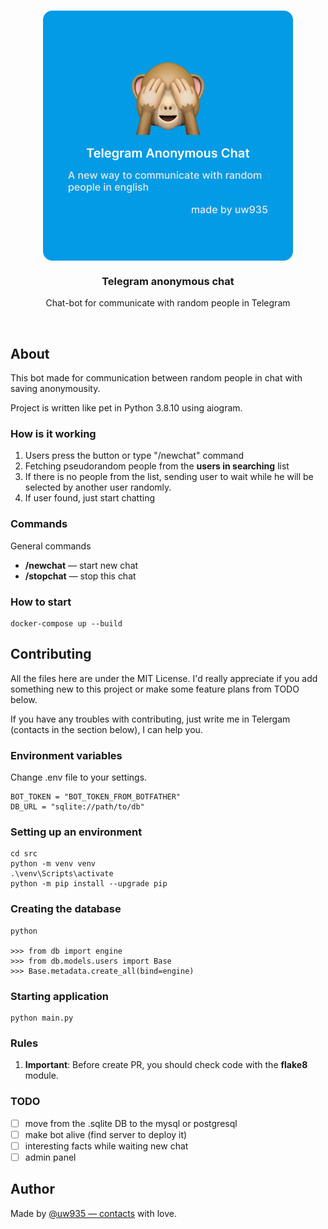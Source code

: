<br>
<p align="center">
    <img align="center" src="media/thumbnail.png">
    <h3 align="center">Telegram anonymous chat</h3>
    <p align="center">Chat-bot for communicate with random people in Telegram</p>
</p>
<br>

## About
This bot made for communication between random people in chat with saving anonymousity.

Project is written like pet in Python 3.8.10 using aiogram.


### How is it working
1. Users press the button or type "/newchat" command
2. Fetching pseudorandom people from the **users in searching** list
3. If there is no people from the list, sending user to wait while he will be selected by another user randomly.
4. If user found, just start chatting

### Commands
General commands

- **/newchat** — start new chat
- **/stopchat** — stop this chat

### How to start
```shell
docker-compose up --build
```

## Contributing

All the files here are under the MIT License. I'd really appreciate if you add something new to this project or make some feature plans from TODO below.

If you have any troubles with contributing, just write me in Telergam (contacts in the section below), I can help you.

### Environment variables
Change .env file to your settings.

```.env
BOT_TOKEN = "BOT_TOKEN_FROM_BOTFATHER"
DB_URL = "sqlite://path/to/db"
```

### Setting up an environment

```shell
cd src
python -m venv venv
.\venv\Scripts\activate
python -m pip install --upgrade pip
```

### Creating the database
```shell
python

>>> from db import engine
>>> from db.models.users import Base 
>>> Base.metadata.create_all(bind=engine)
```

### Starting application

```shell
python main.py
```

### Rules
1. **Important**: Before create PR, you should check code with the **flake8** module.

### TODO
- [ ] move from the .sqlite DB to the mysql or postgresql
- [ ] make bot alive (find server to deploy it)
- [ ] interesting facts while waiting new chat
- [ ] admin panel

## Author
Made by [@uw935 — contacts](https://uw935.com/) with love.
